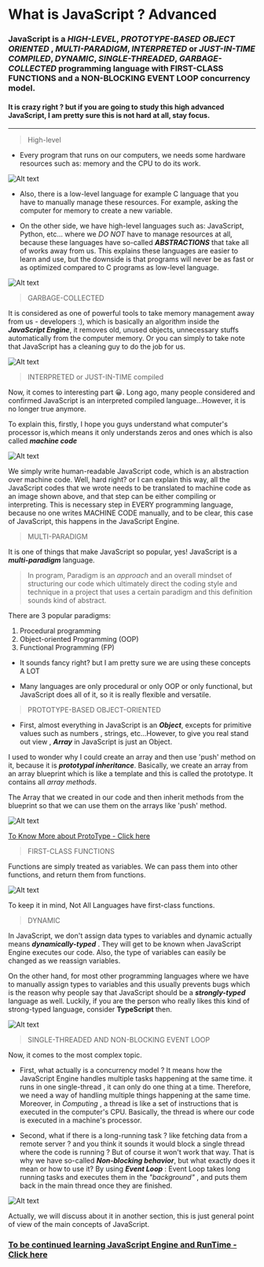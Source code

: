 # What is JavaScript ? Advanced

### JavaScript is a **_HIGH-LEVEL_**, **_PROTOTYPE-BASED OBJECT ORIENTED_** , **_MULTI-PARADIGM_**, **_INTERPRETED_** or **_JUST-IN-TIME COMPILED_**, **_DYNAMIC_**, **_SINGLE-THREADED_**, **_GARBAGE-COLLECTED_** programming language with **FIRST-CLASS FUNCTIONS** and a **NON-BLOCKING EVENT LOOP** concurrency model.

#### It is crazy right ? but if you are going to study this high advanced JavaScript, I am pretty sure this is not hard at all, stay focus.

-----------
> High-level
- Every program that runs on our computers, we needs some hardware resources such as: memory and the CPU to do its work.

![Alt text](/images/highLevelJS/hardware.png)

- Also, there is a low-level language for example C language that you have to manually manage these resources. For example, asking the computer for memory to create a new variable.

- On the other side, we have high-level languages such as: JavaScript, Python, etc... where we _DO NOT_ have to manage resources at all, because these languages have so-called **_ABSTRACTIONS_** that take all of works away from us. This explains these languages are easier to learn and use, but the downside is that programs will never be as fast or as optimized compared to C programs as low-level language.

![Alt text](/images/highLevelJS/low&highLang.png)

> GARBAGE-COLLECTED

It is considered as one of powerful tools to take memory management away from us - developers :), which is basically an algorithm inside the **_JavaScript Engine_**, it removes old, unused objects, unnecessary stuffs automatically from the computer memory. Or you can simply to take note that JavaScript has a cleaning guy to do the job for us.

![Alt text](/images/highLevelJS/garbageCollected.png)

> INTERPRETED or JUST-IN-TIME compiled

Now, it comes to interesting part 😀. Long ago, many people considered and confirmed JavaScript is an interpreted compiled language...However, it is no longer true anymore.

To explain this, firstly, I hope you guys understand what computer's processor is,which means it only understands zeros and ones which is also called **_machine code_**

![Alt text](/images/highLevelJS/machineCode.png)

We simply write human-readable JavaScript code, which is an abstraction over machine code. Well, hard right? or I can explain this way, all the JavaScript codes that we wrote needs to be translated to machine code as an image shown above, and that step can be either compiling or interpreting. This is necessary step in EVERY programming language, because no one writes MACHINE CODE manually, and to be clear, this case of JavaScript, this happens in the JavaScript Engine.

> MULTI-PARADIGM

It is one of things that make JavaScript so popular, yes! JavaScript is a **_multi-paradigm_** language.

> In program, Paradigm is an _approach_ and an overall mindset of structuring our code which ultimately direct the coding style and technique in a project that uses a certain paradigm and this definition sounds kind of abstract. 

There are 3 popular paradigms:

1. Procedural programming
2. Object-oriented Programming (OOP)
3. Functional Programming (FP)

- It sounds fancy right? but I am pretty sure we are using these concepts A LOT

- Many languages are only procedural or only OOP or only functional, but JavaScript does all of it, so it is really flexible and versatile.

> PROTOTYPE-BASED OBJECT-ORIENTED

- First, almost everything in JavaScript is an **_Object_**, excepts for primitive values such as numbers , strings, etc...However, to give you real stand out view , **_Array_** in JavaScript is just an Object.

I used to wonder why I could create an array and then use 'push' method on it, because it is **_prototypal inheritance_**. Basically, we create an array from an array blueprint which is like a template and this is called the prototype. It contains all _array methods_.

The Array that we created in our code and then inherit methods from the blueprint so that we can use them on the arrays like 'push' method.

![Alt text](/images/highLevelJS/arrayBluePrint.png)

[To Know More about ProtoType - Click here](../prototype-chain.md)

> FIRST-CLASS FUNCTIONS

Functions are simply treated as variables. We can pass them into other functions, and return them from functions.

![Alt text](/images/highLevelJS/firstClassVar.png)

To keep it in mind, Not All Languages have first-class functions.

> DYNAMIC

In JavaScript, we don't assign data types to variables and dynamic actually means **_dynamically-typed_** . They will get to be known when JavaScript Engine executes our code. Also, the type of variables can easily be changed as we reassign variables.

On the other hand, for most other programming languages where we have to manually assign types to variables and this usually prevents bugs which is the reason why people say that JavaScript should be a **_strongly-typed_** language as well. Luckily, if you are the person who really likes this kind of strong-typed language, consider __TypeScript__ then.

![Alt text](/images/highLevelJS/dynamic.png)

> SINGLE-THREADED AND NON-BLOCKING EVENT LOOP

Now, it comes to the most complex topic.

- First, what actually is a concurrency model ? It means how the JavaScript Engine handles multiple tasks happening at the same time.
it runs in one single-thread , it can only do one thing at a time. Therefore, we need a way of handling multiple things happening at the same time. Moreover, in _Computing_ , a thread is like a set of instructions that is executed in the computer's CPU. Basically, the thread is where our code is executed in a machine's processor. 

- Second, what if there is a long-running task ? like fetching data from a remote server ? and you think it sounds it would block a single thread where the code is running ? But of course it won't work that way. That is why we have so-called **_Non-blocking behavior_**, but what exactly does it mean or how to use it? By using **_Event Loop_** : Event Loop takes long running tasks and executes them in the _"background"_ , and puts them back in the main thread once they are finished.


![Alt text](/images/highLevelJS/eventLoop.png)

Actually, we will discuss about it in another section, this is just general point of view of the main concepts of JavaScript.

### [To be continued learning JavaScript Engine and RunTime - Click here](./jsEngine_RunTime.md)